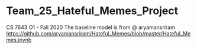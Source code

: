 # Team_25_Hateful_Memes_Project
 CS 7643 O1 - Fall 2020
 The baseline model is from @ aryamansriram https://github.com/aryamansriram/Hateful_Memes/blob/master/Hateful_Memes.ipynb
